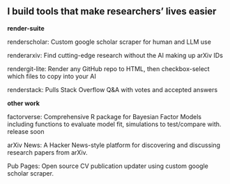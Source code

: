 ## I build tools that make researchers’ lives easier

**render-suite**

renderscholar: Custom google scholar scraper for human and LLM use

renderarxiv: Find cutting-edge research without the AI making up arXiv IDs

rendergit-lite: Render any GitHub repo to HTML, then checkbox-select which files to copy into your AI

renderstack: Pulls Stack Overflow Q&A with votes and accepted answers

**other work**

factorverse: Comprehensive R package for Bayesian Factor Models including functions to evaluate model fit, simulations to test/compare with. release soon

arXiv News: A Hacker News-style platform for discovering and discussing research papers from arXiv.

Pub Pages: Open source CV publication updater using custom google scholar scraper.
